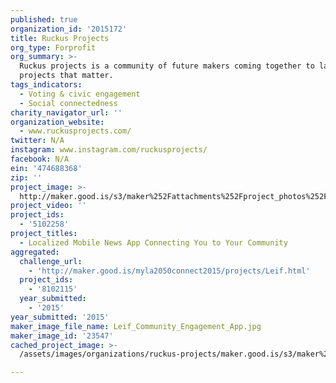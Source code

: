 ```yaml
---
published: true
organization_id: '2015172'
title: Ruckus Projects
org_type: Forprofit
org_summary: >-
  Ruckus projects is a community of future makers coming together to launch
  projects that matter.
tags_indicators:
  - Voting & civic engagement
  - Social connectedness
charity_navigator_url: ''
organization_website:
  - www.ruckusprojects.com/
twitter: N/A
instagram: www.instagram.com/ruckusprojects/
facebook: N/A
ein: '474688368'
zip: ''
project_image: >-
  http://maker.good.is/s3/maker%252Fattachments%252Fproject_photos%252Fimages%252F23547%252Fdisplay%252FLeif_Community_Engagement_App.jpg=c570x385
project_video: ''
project_ids:
  - '5102258'
project_titles:
  - Localized Mobile News App Connecting You to Your Community
aggregated:
  challenge_url:
    - 'http://maker.good.is/myla2050connect2015/projects/Leif.html'
  project_ids:
    - '8102115'
  year_submitted:
    - '2015'
year_submitted: '2015'
maker_image_file_name: Leif_Community_Engagement_App.jpg
maker_image_id: '23547'
cached_project_image: >-
  /assets/images/organizations/ruckus-projects/maker.good.is/s3/maker%252Fattachments%252Fproject_photos%252Fimages%252F23547%252Fdisplay%252FLeif_Community_Engagement_App.jpg=c570x385.jpg

---
```

